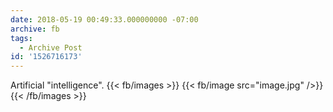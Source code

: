 ```yaml
---
date: 2018-05-19 00:49:33.000000000 -07:00
archive: fb
tags: 
  - Archive Post
id: '1526716173'
---
```


Artificial "intelligence".
{{< fb/images >}}
{{< fb/image src="image.jpg" />}}
{{< /fb/images >}}
